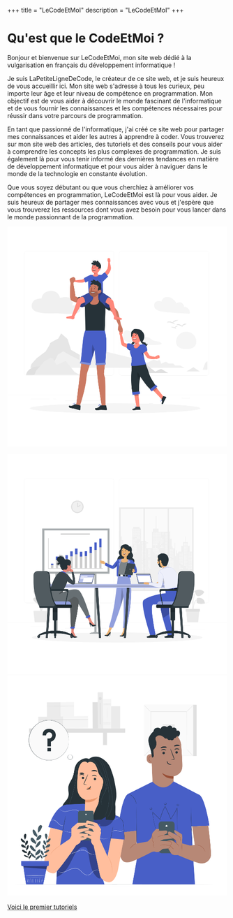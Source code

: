 +++
title = "LeCodeEtMoI"
description = "LeCodeEtMoI"
+++

 # Qu'est que le CodeEtMoi ?

Bonjour et bienvenue sur LeCodeEtMoi, mon site web dédié à la vulgarisation en français du développement informatique !

Je suis LaPetiteLigneDeCode, le créateur de ce site web, et je suis heureux de vous accueillir ici. Mon site web s'adresse à tous les curieux, peu importe leur âge et leur niveau de compétence en programmation. Mon objectif est de vous aider à découvrir le monde fascinant de l'informatique et de vous fournir les connaissances et les compétences nécessaires pour réussir dans votre parcours de programmation.

En tant que passionné de l'informatique, j'ai créé ce site web pour partager mes connaissances et aider les autres à apprendre à coder. Vous trouverez sur mon site web des articles, des tutoriels et des conseils pour vous aider à comprendre les concepts les plus complexes de programmation. Je suis également là pour vous tenir informé des dernières tendances en matière de développement informatique et pour vous aider à naviguer dans le monde de la technologie en constante évolution.

Que vous soyez débutant ou que vous cherchiez à améliorer vos compétences en programmation, LeCodeEtMoi est là pour vous aider. Je suis heureux de partager mes connaissances avec vous et j'espère que vous trouverez les ressources dont vous avez besoin pour vous lancer dans le monde passionnant de la programmation.

![age](/static/Father'sDay-rafiki.svg)

 
<img src="/static/Pitchmeeting-rafiki.svg" width="550" alt=" niveaux">


<img src="/static/Curious-pana.svg" width="550" alt="curieux">

<a href="tuto">Voici le premier tutoriels<a>

